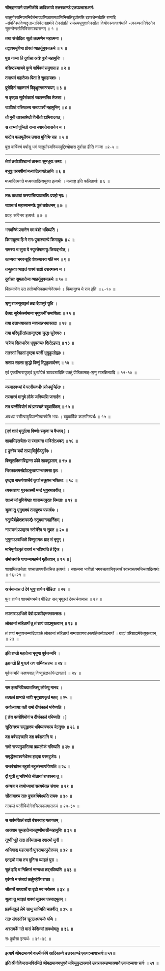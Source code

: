 **श्रीमद्रामायणे वाल्मीकीये आदिकाव्ये उत्तरकाण्डे एकपञ्चाशःसर्गः**

चातुर्मास्यनियमनिर्वर्तनायवसिष्ठाश्रमवासिनिसतिदुर्वाससि दशरथेनतंप्रति रामादि -संबन्धिभविष्यद्वृत्तान्तनिवेदनप्रार्थने तेनसंप्रति रामस्यभृगुशापेनसीता वियोगस्यावश्यंभावि -त्वकथननिवेदनेन सुमन्त्रेणसौमित्रिसमाश्वासनम् ॥ १ ॥

**तथा संचोदितः सूतो लक्ष्मणेन महात्मना ।**

**तद्वाक्यमृषिणा प्रोक्तं व्याहर्तुमुपचक्रमे ॥ १ ॥**

**पुरा नाम्ना हि दुर्वासा अत्रेः पुत्रो महामुनिः ।**

**वसिष्ठस्याश्रमे पुण्ये वार्षिक्यं समुवास ह ॥ २ ॥**

**तमाश्रमं महातेजाः पिता ते सुमहायशाः ।**

**पुरोहितं महात्मानं दिदृक्षुरगमत्स्वयम् ॥ ३ ॥**

**स दृष्ट्वा सूर्यसंकाशं ज्वलन्तमिव तेजसा ।**

**उपविष्टं वसिष्ठस्य सव्यपार्श्वे महामुनिम् ॥ ४ ॥**

**तौ मुनी तापसश्रेष्ठौ विनीतो ह्यभिवादयत् ।**

**स ताभ्यां पूजितो राजा स्वागतेनासनेन च ।**

**पाद्येन फलमूलैश्च उवास मुनिभिः सह ॥ ५ ॥**

पुरा वार्षिक्यं वर्षासु भवं चातुर्मास्यनियममुद्दिश्योवास दुर्वासा हीति नाम्ना ॥२-५ ॥

****

**तेषां तत्रोपविष्टानां तास्ताः सुमधुराः कथाः ।**

**बभूवुः परमर्षीणां मध्यादित्यगतेऽहनि ॥ ६ ॥**

मध्यादित्यगते मध्यगतादित्ययुक्त इत्यर्थः । मध्याह्न इति फलितार्थः ॥ ६ ॥

****

**ततः कथायां कस्यांचित्प्राञ्जलिः प्रग्रहो नृपः ।**

**उवाच तं महात्मानमत्रेः पुत्रं तपोधनम् ॥ ७ ॥**

प्रग्रहः सविनय इत्यर्थः ॥ ७ ॥

****

**भगवन्किं प्रमाणेन मम वंशो भविष्यति ।**

**किमायुश्च हि मे रामः पुत्राश्चान्ये किमायुषः ॥ ८ ॥**

**रामस्य च सुता ये स्युस्तेषामायुः कियद्भवेत् ।**

**काम्यया भगवन्ब्रूहि वंशस्यास्य गतिं मम ॥ ९ ॥**

**तच्छ्रुत्वा व्याहृतं वाक्यं राज्ञो दशरथस्य च ।**

**दुर्वासाः सुमहातेजा व्याहर्तुमुपचक्रमे ॥ १० ॥**

किंप्रमाणेन उत ततोप्यधिकप्रमाणेनेत्यर्थः । किमायुश्च मे राम इति ॥ ८-१० ॥

****

**शृणु राजन्पुरावृत्तं तदा दैवासुरे युधि ।**

**दैत्याः सुरैर्भर्त्स्यमाना भृगुपत्नीं समाश्रिताः ॥ ११ ॥**

**तया दत्ताभयास्तत्र न्यवसन्नभयास्तदा ॥ १२ ॥**

**तया परिगृहीतांस्तान्दृष्ट्वा क्रुद्धः सुरेश्वरः ।**

**चक्रेण शितधारेण भृगुपत्न्याः शिरोऽहरत् ॥ १३ ॥**

**ततस्तां निहतां दृष्ट्वा पत्नीं भृगुकुलोद्वहः ।**

**शशाप सहसा क्रुद्धो विष्णुं रिपुकुलार्दनम् ॥ १४ ॥**

एवं पृष्टश्चिरायुष्ट्वं दुःखोपेतं शापवशादिति वक्तुं पीठिकामाह-शृणु राजन्नित्यादि ॥ ११-१४ ॥

****

**यस्मादवध्यां मे पत्नीमवधीः क्रोधमूर्च्छितः ।**

**तस्मात्त्वं मानुषे लोके जनिष्यसि जनार्दन ।**

**तत्र पत्नीवियोगं त्वं प्राप्स्यते बहुवार्षिकम् ॥ १५ ॥**

अवध्यां स्त्रीत्वादृषिपत्नीत्वाच्चेति भावः । बहुवार्षिकं कालमित्यर्थः ॥ १५ ॥

****

**\[एवं शापं भृगुर्दत्वा विष्णोः स्मृत्वा च वैभवम् \] ।**

**शापाभिहतचेताः स स्वात्मना भावितोऽभवत् ॥ १६ ॥**

**\[ पुनरेव ययौ तापमृषिर्दुर्मददुर्मदः ।**

**विष्णुशक्तिमविद्वान्स प्रपेदे शापमूढताम् ॥ १७ ॥**

**चिरकालमसंज्ञोऽभूच्छापान्धतमसा वृतः ।**

**दृष्ट्वा सप्तर्षयश्चैवं कृपां चक्रुश्च भक्तितः ॥ १८ ॥**

**त्यक्तशापः पुरस्तस्थौ मन्दं भृगुरथाब्रवीत् ।**

**रक्षध्वं मां मुनिश्रेष्ठाः शापान्मत्पुरतः स्थिताः ॥ १९ ॥**

**श्रुत्वा तु भृगुवाक्यं तमाहुश्च परमर्षयः ।**

**स्तुत्यैर्ब्रह्मेशशक्राद्यैः स्तूयमानमहर्निशम् ।**

**नारायणं प्रपद्यस्व स्तोत्रैरेव च सुव्रत ॥ २० ॥**

**भृगुणाऽऽराधितो विष्णुरागतः प्राह तं भृगुम् ।**

**माभैभृगोऽनृतं वाक्यं न भविष्यति ते द्विज ।**

**संमोचयसि पापान्मामहमेनं गृहीतवान् ॥ २१ ॥ \]**

शापाभिहतचेताः पश्चात्तापपरीतचित्त इत्यर्थः । स्वात्मना भावितो भगवच्छापनिवृत्त्यर्थं स्वस्वरूपमचिन्तयदित्यर्थः ॥ १६-२१ ॥

****

**अर्चयामास तं देवं भृगुः शापेन पीडितः ॥ २२ ॥**

पुनः शापेन शापमोघभयेन पीडितः सन् भृगुस्तं देवमर्चयामास ॥ २२ ॥

****

**तपसाराऽऽधितो देवो ह्यब्रवीद्भक्तवत्सलः ।**

**लोकानां सहितार्थं तु तं शापं ग्राह्यमुक्तवान् ॥ २३ ॥**

तं शापं मनुष्यजन्मादिप्रापकं लोकानां संहितार्थं सम्यग्रावणवधरूपहितसंपादनार्थं । ग्राह्यं परिग्राह्यमेवेत्युक्तवान् ॥ २३ ॥

****

**इति शप्तो महातेजा भृगुणा पूर्वजन्मनि ।**

**इहागतो हि पुत्रत्वं तव पार्थिवसत्तम ॥ २४ ॥**

पूर्वजन्मनि काश्यपात् विष्णुसंज्ञकोपेन्द्रावतारे ॥ २४ ॥

****

**राम इत्यभिविख्यातस्त्रिषु लोकेषु मानद ।**

**तत्फलं प्राप्यते चापि भृगुशापकृतं महत् ॥ २५ ॥**

**अयोध्यायाः पती रामो दीर्घकालं भविष्यति ।**

**\[ तंत्र पत्नीवियोगं च दीर्घकालं गमिष्यति । \]**

**सुखिनश्च समृद्धाश्च भविष्यन्त्यस्य येऽनुगाः ॥ २६ ॥**

**दश वर्षसहस्राणि दश वर्षशतानि च ।**

**रामो राज्यमुपासित्वा ब्रह्मलोकं गमिष्यति ॥ २७ ॥**

**समृद्धैश्चाश्वमेधैश्च इष्ट्वा परमदुर्जयः ।**

**राजवंशांश्च बहुशो बहूसंस्थापयिष्यति ॥ २८ ॥**

**द्वौ पुत्रौ तु भविष्येते सीतायां राघवस्य तु ।**

**अन्यत्र न त्वयोध्यायां सत्यमेतन्न संशयः ॥ २९ ॥**

**सीतायाश्च ततः पुत्रावभिषेक्ष्यति राघवः ॥ ३० ॥**

तत्फलं पत्नीवियोगेनचिरकालवासरूपं ॥ २५-३० ॥

****

**स सर्वमखिलं राज्ञो वंशस्याह गतागतम् ।**

**आख्याय सुमहातेजास्तूष्णीमासीन्महामुनिः ॥ ३१ ॥**

**तूष्णीं भूते तदा तस्मिन्राजा दशरथो मुनौ ।**

**अभिवाद्य महात्मानौ पुनरायात्पुरोत्तमम् ॥ ३२ ॥**

**एतद्वचो मया तत्र मुनिना व्याहृतं पुरा ।**

**श्रुतं हृदि च निक्षिप्तं नान्यथा तद्भविष्यति ॥ ३३ ॥**

**एवंगते न संतापं कर्तुमर्हसि राघव ।**

**सीतार्थे राघवार्थे वा दृढो भव नरोत्तम ॥ ३४ ॥**

**श्रुत्वा तु व्याहृतं वाक्यं सुतस्य परमाद्भुतम् ।**

**प्रहर्षमतुलं लेभे साधु साध्विति चाब्रवीत् ॥ ३५ ॥**

**ततः संवदतोरेवं सूतलक्ष्मणयोः पथि ।**

**अस्तमर्के गते वासं केशिन्यां तावथोषतुः ॥ ३६ ॥**

सः दुर्वासा इत्यर्थः ॥ ३१-३६ ॥

****

**इत्यार्षे श्रीमद्रामायणे वाल्मीकीये आदिकाव्ये उत्तरकाण्डे एकपञ्चाशःसर्गः॥ ५१॥**

**इति श्रीगोविन्दराजविरचिते श्रीमद्रामायणभूषणे मणिमुकुटाख्याने उत्तरकाण्डव्याख्याने एकपञ्चाशः सर्गः ॥ ५१ ॥**
